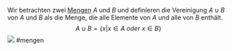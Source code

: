 Wir betrachten zwei [Mengen](Mengen.md) $A$ und $B$ und definieren die Vereinigung $A \cup B$ von $A$ und $B$
als die Menge, die alle Elemente von $A$ und alle von $B$ enthält.
$$A \cup B = \{x|x \in A\ oder\ x \in B\}$$![](Vereinigung%20von%20zwei%20Mengen.png)
#mengen 